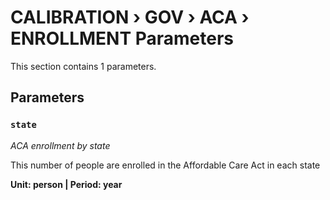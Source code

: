 # CALIBRATION › GOV › ACA › ENROLLMENT Parameters

This section contains 1 parameters.

## Parameters

### `state`
*ACA enrollment by state*

This number of people are enrolled in the Affordable Care Act in each state

**Unit: person | Period: year**

